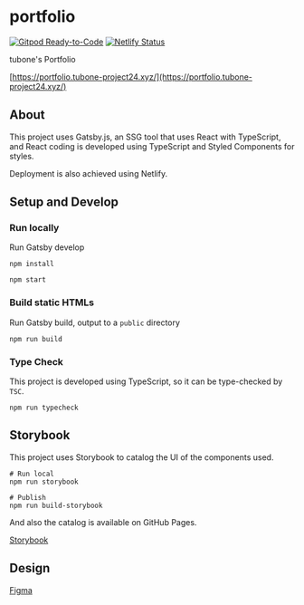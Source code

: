 # portfolio
[![Gitpod Ready-to-Code](https://img.shields.io/badge/Gitpod-Ready--to--Code-blue?logo=gitpod)](https://gitpod.io/#https://github.com/tubone24/portfolio) 
[![Netlify Status](https://api.netlify.com/api/v1/badges/a7c93ef1-617a-44a1-95e5-7b861cd74c3a/deploy-status)](https://app.netlify.com/sites/sleepy-neumann-6a84c0/deploys)

tubone's Portfolio

[https://portfolio.tubone-project24.xyz/](https://portfolio.tubone-project24.xyz/)

## About

This project uses Gatsby.js, an SSG tool that uses React with TypeScript, and React coding is developed using TypeScript and Styled Components for styles.

Deployment is also achieved using Netlify.

## Setup and Develop

### Run locally

Run Gatsby develop

```
npm install

npm start
```

### Build static HTMLs

Run Gatsby build, output to a `public` directory

```
npm run build
```

### Type Check

This project is developed using TypeScript, so it can be type-checked by `TSC`.

```
npm run typecheck
```

## Storybook

This project uses Storybook to catalog the UI of the components used.

```
# Run local
npm run storybook

# Publish
npm run build-storybook
```

And also the catalog is available on GitHub Pages.

[Storybook](https://tubone24.github.io/portfolio/?path=/story/example-introduction--page)

## Design

[Figma](https://www.figma.com/file/ay3SORZ5aWVpZQov8ewrcL/portfolio?node-id=0%3A1)
